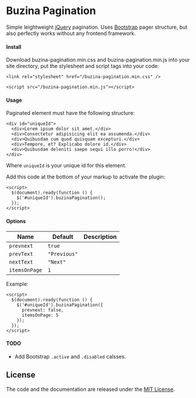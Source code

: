 # Buzina Pagination
Simple leightweight [jQuery](https://jquery.com) pagination. Uses [Bootstrap](getbootstrap.com) pager structure, but also perfectly works without any frontend framework.

#### Install
Download buzina-pagination.min.css and buzina-pagination.min.js into your site directory, put the stylesheet and script tags into your code:

```
<link rel="stylesheet" href="/buzina-pagination.min.css" />
```
```
<script src="/buzina-pagination.min.js"></script>
```

#### Usage
Paginated element must have the following structure:
```
<div id="uniqueId">
  <div>Lorem ipsum dolor sit amet.</div>
  <div>Consectetur adipisicing elit ea assumenda.</div>
  <div>Quibusdam cum quod quisquam excepturi.</div>
  <div>Tempore, et? Explicabo dolore id.</div>
  <div>Quibusdam deleniti saepe sequi illo porro!</div>
</div>
```
Where `uniqueId` is your unique id for this element.

Add this code at the bottom of your markup to activate the plugin:
```
<script>
  $(document).ready(function () {
    $('#uniqueId').buzinaPagination();
  });
</script>
```
#### Options
|Name|Default|Description
---|---|---
`prevnext`|`true`|
`prevText`|`"Previous"`|
`nextText`|`"Next"`|
`itemsOnPage`|`1`|

Example:
```
<script>
  $(document).ready(function () {
    $('#uniqueId').buzinaPagination({
      prevnext: false,
      itemsOnPage: 5
    });
  });
</script>
```

#### TODO
* Add Bootstrap `.active` and `.disabled` calsses.

## License
The code and the documentation are released under the [MIT License](https://github.com/mikebrsv/buzina-pagination/blob/master/LICENSE).